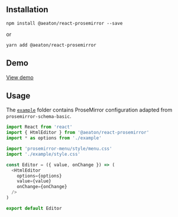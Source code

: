 ## Installation

`npm install @aeaton/react-prosemirror --save`

or

`yarn add @aeaton/react-prosemirror`

## Demo

[View demo](http://git.macropus.org/react-prosemirror/)

## Usage

The [`example`](example) folder contains ProseMirror configuration adapted from `prosemirror-schema-basic`.

```js
import React from 'react'
import { HtmlEditor } from '@aeaton/react-prosemirror'
import * as options from './example'

import 'prosemirror-menu/style/menu.css'
import './example/style.css'

const Editor = ({ value, onChange }) => (
  <HtmlEditor
    options={options}
    value={value}
    onChange={onChange}
  />
)

export default Editor
```

